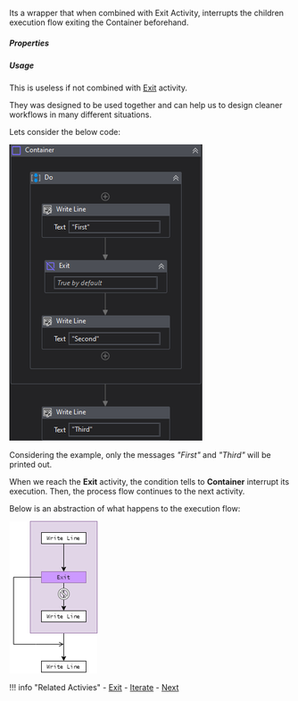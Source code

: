 Its a wrapper that when combined with Exit Activity, interrupts the children execution flow exiting the Container beforehand.

<div class="workflow-sprite container"></div>

##### Properties



##### Usage

This is useless if not combined with [Exit](Exit.md) activity.

They was designed to be used together and can help us to design cleaner workflows in many different situations.

Lets consider the below code:

![](../img/activities/container-sample.png)

Considering the example, only the messages *"First"* and *"Third"* will be printed out.

When we reach the **Exit** activity, the condition tells to **Container** interrupt its execution. Then, the process flow continues to the next activity.

Below is an abstraction of what happens to the execution flow:

![](../img/activities/container-explanation.png)

!!! info "Related Activies"
    - [Exit](Exit.md) 
    - [Iterate](Iterate.md)
    - [Next](Next.md)